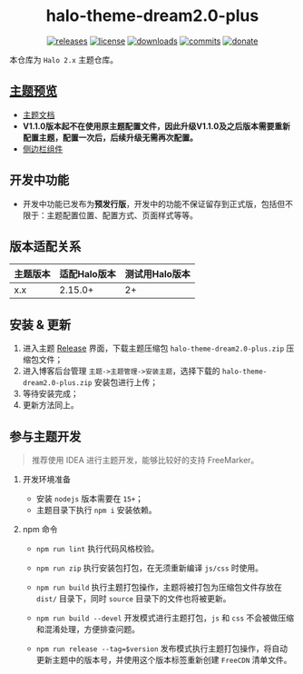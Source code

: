 <h1 align="center">halo-theme-dream2.0-plus</h1>

<p align="center">
<a href="https://github.com/zsjy/halo-theme-dream2.0-plus/releases"><img alt="releases" src="https://img.shields.io/github/release/zsjy/halo-theme-dream2.0-plus.svg?style=flat-square"/></a>
<a href="https://github.com/zsjy/halo-theme-dream2.0-plus/blob/master/LICENSE"><img alt="license" src="https://img.shields.io/github/license/zsjy/halo-theme-dream2.0-plus?style=flat-square"/></a>
<a href="https://github.com/zsjy/halo-theme-dream2.0-plus/releases"><img alt="downloads" src="https://img.shields.io/github/downloads/zsjy/halo-theme-dream2.0-plus/total.svg?style=flat-square"/></a>
<a href="https://github.com/zsjy/halo-theme-dream2.0-plus/commits"><img alt="commits" src="https://img.shields.io/github/last-commit/zsjy/halo-theme-dream2.0-plus.svg?style=flat-square"/></a>
<a href="https://afdian.net/a/org-zsjy"><img alt="donate" src="https://img.shields.io/badge/$-donate-ff69b4.svg?style=flat-square"/></a>
</p>

本仓库为 `Halo 2.x` 主题仓库。

## [主题预览](https://www.sw0.top/)

- [主题文档](https://www.sw0.top/docs/halo-theme-dream2.0) 
- **V1.1.0版本起不在使用原主题配置文件，因此升级V1.1.0及之后版本需要重新配置主题，配置一次后，后续升级无需再次配置。**
- [侧边栏组件](https://www.sw0.top/docs/halo-theme-dream2.0/theme/sidebar-assembly)

## 开发中功能
- 开发中功能已发布为**预发行版**，开发中的功能不保证留存到正式版，包括但不限于：主题配置位置、配置方式、页面样式等等。


## 版本适配关系

| 主题版本    | 适配Halo版本 | 测试用Halo版本 |
| ----------- |----------| -------------- |
| x.x      | 2.15.0+  | 2+     |



## 安装 & 更新

1. 进入主题 [Release](https://github.com/zsjy/halo-theme-dream2.0-plus/releases) 界面，下载主题压缩包 `halo-theme-dream2.0-plus.zip` 压缩包文件；
2. 进入博客后台管理 `主题->主题管理->安装主题`，选择下载的 `halo-theme-dream2.0-plus.zip` 安装包进行上传；
3. 等待安装完成；
4. 更新方法同上。



## 参与主题开发

> 推荐使用 IDEA 进行主题开发，能够比较好的支持 FreeMarker。

1. 开发环境准备
    - 安装 `nodejs` 版本需要在 `15+`；
    - 主题目录下执行 `npm i` 安装依赖。

2. npm 命令
   
    - `npm run lint` 执行代码风格校验。
    - `npm run zip` 执行安装包打包，在无须重新编译 `js/css` 时使用。
    
    - `npm run build` 执行主题打包操作，主题将被打包为压缩包文件存放在 `dist/` 目录下，同时 `source` 目录下的文件也将被更新。
    - `npm run build --devel` 开发模式进行主题打包，`js` 和 `css` 不会被做压缩和混淆处理，方便排查问题。
    - `npm run release --tag=$version` 发布模式执行主题打包操作，将自动更新主题中的版本号，并使用这个版本标签重新创建  `FreeCDN` 清单文件。
